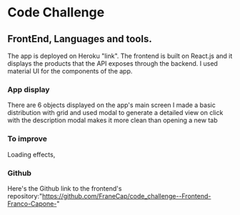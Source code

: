 # Code Challenge

## FrontEnd, Languages and tools.
The app is deployed on Heroku "link". The frontend
is built on React.js and it displays the products
that the API exposes through the backend.
 I used material UI for the components of the app.

### App display
 There are 6 objects displayed on the app's main screen
 I made a basic distribution with grid and used modal to generate a detailed view on click with the description
 modal makes it more clean than opening a new tab

### To improve
  Loading effects, 

### Github
Here's the Github link to the frontend's repository:"https://github.com/FraneCap/code_challenge--Frontend-Franco-Capone-"
